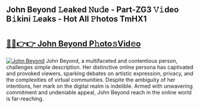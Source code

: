 ## John Beyond 𝙻eaked 𝙽u𝚍e - Part-ZG3 𝚅𝚒deo B𝚒kini 𝙻eaks - Hot All 𝙿hotos TmHX1

# <h2><a href="http://ld29xx.urlbe.top/?page=John+Beyond">🔗🔗👉👉 John Beyond P𝚑oto𝚜Vid𝚎o</a></h2>

[![John Beyond](https://i.imgur.com/eBuTRDB.gif)](http://ld29xx.urlbe.top/?page=John+Beyond)
John Beyond, a multifaceted and contentious person, challenges simple description. Her distinctive online persona has captivated and provoked viewers, sparking debates on artistic expression, privacy, and the complexities of virtual communities. Despite the ambiguity of her intentions, her mark on the digital realm is indelible. Armed with unwavering commitment and undeniable appeal, John Beyond reach in the online world is far-reaching.
